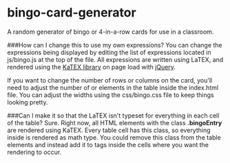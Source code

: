 # bingo-card-generator

A random generator of bingo or 4-in-a-row cards for use in a classroom.

###How can I change this to use my own expressions?
You can change the expressions being displayed by editing the list of expressions located in js/bingo.js at the top of the file. All expressions are written using LaTEX, and rendered using the [KaTEX library](https://github.com/Khan/KaTeX) on page load with [jQuery](http://www.jquery.org). 

If you want to change the number of rows or columns on the card, you'll need to adjust the number of <td></td> or <tr></tr> elements in the table inside the index.html file. You can adjust the widths using the css/bingo.css file to keep things looking pretty.


###Can I make it so that the LaTEX isn't typeset for everything in each cell of the table?
Sure. Right now, all HTML elements with the class **.bingoEntry** are rendered using KaTEX. Every table cell has this class, so everything inside is rendered as math type. You could remove this class from the table elements and instead add it to <span> tags inside the cells where you want the rendering to occur.



